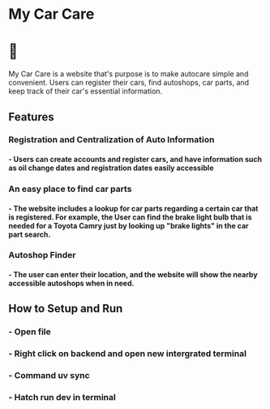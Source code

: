 # My Car Care

# 🚗 

My Car Care is a website that's purpose is to make autocare simple and convenient. Users can register their cars, find autoshops, car parts, and keep track of their car's essential information. 

## Features

### Registration and Centralization of Auto Information
#### - Users can create accounts and register cars, and have information such as oil change dates and registration dates easily accessible

### An easy place to find car parts
#### - The website includes a lookup for car parts regarding a certain car that is registered. For example, the User can find the brake light bulb that is needed for a Toyota Camry just by looking up "brake lights" in the car part search.

### Autoshop Finder
#### - The user can enter their location, and the website will show the nearby accessible autoshops when in need.

## How to Setup and Run

### - Open file
### - Right click on backend and open new intergrated terminal
### - Command uv sync
### - Hatch run dev in terminal
